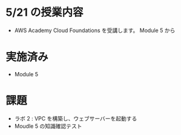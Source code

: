 # 5/21 の授業内容
- AWS Academy Cloud Foundations を受講します。
  Module 5 から

# 実施済み
- Module 5

# 課題
- ラボ 2 : VPC を構築し、ウェブサーバーを起動する
- Moudle 5 の知識確認テスト
